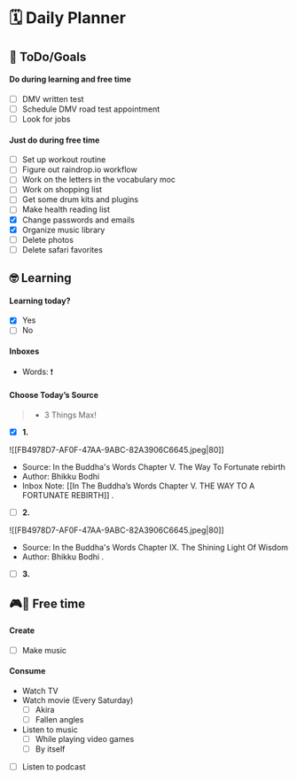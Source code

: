 # 🗓 Daily Planner

## 🎯 ToDo/Goals

#### Do during learning and free time

- [ ] DMV written test
- [ ] Schedule DMV road test appointment
- [ ] Look for jobs

#### Just do during free time

- [ ] Set up workout routine 
- [ ] Figure out raindrop.io workflow 
- [ ] Work on the letters in the vocabulary moc
- [ ] Work on shopping list 
- [ ] Get some drum kits and plugins 
- [ ] Make health reading list
- [x] Change passwords and emails 
- [x] Organize music library 
- [ ] Delete photos
- [ ] Delete safari favorites

## 🤓 Learning
#### Learning today?
- [x] Yes
- [ ] No

#### Inboxes

- Words: ❗️

#### Choose Today’s Source

> - 3 Things Max!

- [x] **1.** 

![[FB4978D7-AF0F-47AA-9ABC-82A3906C6645.jpeg|80]]
- Source: In the Buddha's Words Chapter V. The Way To Fortunate rebirth
- Author: Bhikku Bodhi
-  Inbox Note: [[In The Buddha’s Words Chapter V. THE WAY TO A FORTUNATE REBIRTH]]
.
- [ ] **2.**

![[FB4978D7-AF0F-47AA-9ABC-82A3906C6645.jpeg|80]]
- Source: In the Buddha's Words Chapter IX. The Shining Light Of Wisdom
- Author: Bhikku Bodhi
.
- [ ] **3.**


## 🎮🎨 Free time

#### Create

- [ ] Make music

#### Consume

- Watch TV 
- Watch movie (Every Saturday)
	- [ ] Akira
	- [ ] Fallen angles
- Listen to music
	- [ ] While playing video games
	- [ ] By itself
- [ ] Listen to podcast

